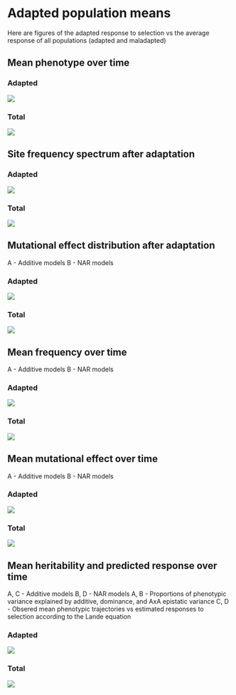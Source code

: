 # Adapted population means

Here are figures of the adapted response to selection vs the average response of all populations (adapted and maladapted)

## Mean phenotype over time
### Adapted
![](pheno_time_adapted.png)

### Total
![](../pheno_time.png)

## Site frequency spectrum after adaptation
### Adapted
![](sfs_end_adapted.png)

### Total
![](../sfs_end.png)

## Mutational effect distribution after adaptation
A - Additive models
B - NAR models

### Adapted
![](val_end_adapted.png)

### Total
![](../val_end.png)

## Mean frequency over time
A - Additive models
B - NAR models

### Adapted
![](meanFreq_adapted.png)

### Total
![](../meanFreq.png)

## Mean mutational effect over time
A - Additive models
B - NAR models

### Adapted
![](meanVal_adapted.png)

### Total
![](../meanVal.png)

## Mean heritability and predicted response over time
A, C - Additive models
B, D - NAR models
A, B - Proportions of phenotypic variance explained by additive, dominance, and AxA epistatic variance
C, D - Obsered mean phenotypic trajectories vs estimated responses to selection according to the Lande equation

### Adapted
![](h2_resp_adapted.png)

### Total
![](../h2_resp.png)